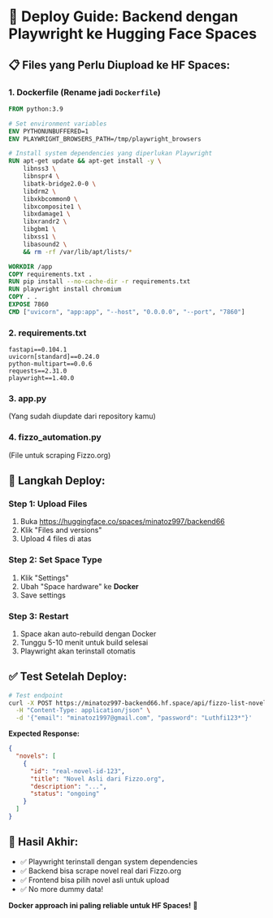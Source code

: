 # 🚀 Deploy Guide: Backend dengan Playwright ke Hugging Face Spaces

## 📋 **Files yang Perlu Diupload ke HF Spaces:**

### **1. Dockerfile** (Rename jadi `Dockerfile`)
```dockerfile
FROM python:3.9

# Set environment variables
ENV PYTHONUNBUFFERED=1
ENV PLAYWRIGHT_BROWSERS_PATH=/tmp/playwright_browsers

# Install system dependencies yang diperlukan Playwright
RUN apt-get update && apt-get install -y \
    libnss3 \
    libnspr4 \
    libatk-bridge2.0-0 \
    libdrm2 \
    libxkbcommon0 \
    libxcomposite1 \
    libxdamage1 \
    libxrandr2 \
    libgbm1 \
    libxss1 \
    libasound2 \
    && rm -rf /var/lib/apt/lists/*

WORKDIR /app
COPY requirements.txt .
RUN pip install --no-cache-dir -r requirements.txt
RUN playwright install chromium
COPY . .
EXPOSE 7860
CMD ["uvicorn", "app:app", "--host", "0.0.0.0", "--port", "7860"]
```

### **2. requirements.txt**
```
fastapi==0.104.1
uvicorn[standard]==0.24.0
python-multipart==0.0.6
requests==2.31.0
playwright==1.40.0
```

### **3. app.py** 
(Yang sudah diupdate dari repository kamu)

### **4. fizzo_automation.py**
(File untuk scraping Fizzo.org)

## 🔧 **Langkah Deploy:**

### **Step 1: Upload Files**
1. Buka https://huggingface.co/spaces/minatoz997/backend66
2. Klik "Files and versions"
3. Upload 4 files di atas

### **Step 2: Set Space Type**
1. Klik "Settings" 
2. Ubah "Space hardware" ke **Docker**
3. Save settings

### **Step 3: Restart**
1. Space akan auto-rebuild dengan Docker
2. Tunggu 5-10 menit untuk build selesai
3. Playwright akan terinstall otomatis

## ✅ **Test Setelah Deploy:**

```bash
# Test endpoint
curl -X POST https://minatoz997-backend66.hf.space/api/fizzo-list-novel \
  -H "Content-Type: application/json" \
  -d '{"email": "minatoz1997@gmail.com", "password": "Luthfi123*"}'
```

**Expected Response:**
```json
{
  "novels": [
    {
      "id": "real-novel-id-123",
      "title": "Novel Asli dari Fizzo.org",
      "description": "...",
      "status": "ongoing"
    }
  ]
}
```

## 🎯 **Hasil Akhir:**

- ✅ Playwright terinstall dengan system dependencies
- ✅ Backend bisa scrape novel real dari Fizzo.org  
- ✅ Frontend bisa pilih novel asli untuk upload
- ✅ No more dummy data!

**Docker approach ini paling reliable untuk HF Spaces!** 🐳